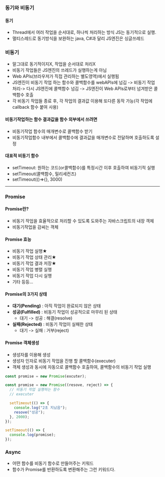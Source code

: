 ### 동기와 비동기

#### 동기

- Thread에서 여러 작업을 순서대로, 하나씩 처리하는 방식
  JS는 동기적으로 실행.
- 멀티스레드로 동기방식을 보완하는 java, C#과 달리 JS엔진은 싱글쓰레드

### 비동기

- 말그대로 동기적이지X, 작업을 순서대로 처리X
- 비동기 작업들은 JS엔진의 쓰레드가 실행하는게 아님
- Web APIs(브라우저가 직접 관리하는 별도영역)에서 실행됨
- JS엔진이 비동기 작업 하는 함수와 콜백함수를 webAPIs에 넘김 -> 비동기 작업 처리-> 다시 JS엔진에 콜백함수 넘김 -> JS엔진이 Web APIs로부터 넘겨받은 콜백함수 호출
- 각 비동기 작업들 종료 후, 각 작업의 결과값 이용해 또다른 동작 가능(각 작업에 callback 함수 붙여 사용)

#### 비동기작업하는 함수 결과값을 함수 외부에서 쓰려면

- 비동기작업 함수의 매개변수로 콜백함수 받기
- 비동기작업함수 내부에서 콜백함수에 결과값을 매개변수로 전달하며 호출하도록 설정

#### 대표적 비동기 함수

- setTimeout: 원하는 코드(or콜백함수)를 특정시간 이후 호출하여 비동기적 실행
- setTimeout(콜백함수, 밀리세컨즈)
- setTimeout(()=>{}, 3000)

---

### Promise

#### Promise란?

- 비동기 작업을 효율적으로 처리할 수 있도록 도와주는 자바스크립트의 내장 객체
- 비동기작업을 감싸는 객체

#### Promise 효능

- 비동기 작업 실행★
- 비동기 작업 상태 관리★
- 비동기 작업 결과 저장★
- 비동기 작업 병렬 실행
- 비동기 작업 다시 실행
- 기타 등등...

#### Promise의 3가지 상태

- **대기(Pending)**
  : 아직 작업이 완료되지 않은 상태
- **성공(Fulfilled)**
  : 비동기 작업이 성공적으로 마무리 된 상태
  - 대기 -> 성공 : 해결(resolve)
- **실패(Rejected)**
  : 비동기 작업이 실패한 상태
  - 대기 -> 실패 : 거부(reject)

#### Promise 객체생성

- 생성자를 이용해 생성
- 생성자 인자로 비동기 작업을 진행 할 콜백함수(executer)
- 객체 생성과 동시에 자동으로 콜백함수 호출하여, 콜백함수의 비동기 작업 실행

```javascript
const promise = new Promise(excuter);

const promise = new Promise((resove, reject) => {
  // 비동기 작업 실행하는 함수
  // executer

  setTimeout(() => {
    console.log("2초 지났음");
    resove("성공");
  }, 2000);
});

setTimeout(() => {
  console.log(promise);
});
```

### Async

- 어떤 함수를 비동기 함수로 만들어주는 키워드
- 함수가 Promise를 반환하도록 변환해주는 그런 키워드다.

